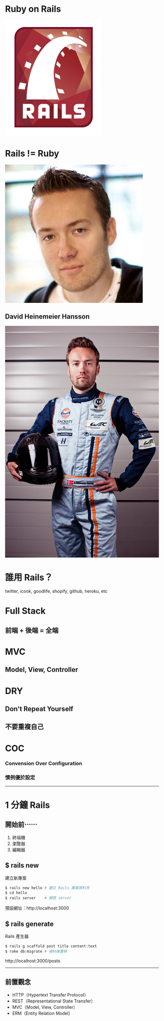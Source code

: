 # Ruby on Rails 


![](img/rails.png)

# Rails != Ruby


![](img/dhh.jpg)

## David Heinemeier Hansson


![](img/dhh-race-car.jpg)


# 誰用 Rails？
twitter, icook, goodlife, shopify, github, heroku, etc


# Full Stack
## 前端 + 後端 = 全端


# MVC
## Model, View, Controller


# DRY
## Don't Repeat Yourself
## 不要重複自己


# COC
### Convension Over Configuration
### 慣例優於設定

---

# 1 分鐘 Rails 


## 開始前⋯⋯

1. 終端機
2. 瀏覽器
3. 編輯器


## $ rails new
建立新專案
```bash
$ rails new hello # 建立 Rails 專案資料夾
$ cd hello
$ rails server    # 開啓 server
```
預設網址：http://localhost:3000


## $ rails generate
Rails 產生器
```bash
$ rails g scaffold post title content:text
$ rake db:migrate # 資料庫遷移
```

http://localhost:3000/posts

---

## 前置觀念

- HTTP（Hypertext Transfer Protocol）
- REST（Representational State Transfer）
- MVC（Model, View, Controller）
- ERM（Entity Relation Model）